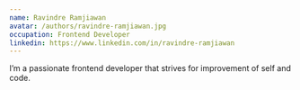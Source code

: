 ```yaml
---
name: Ravindre Ramjiawan
avatar: /authors/ravindre-ramjiawan.jpg
occupation: Frontend Developer
linkedin: https://www.linkedin.com/in/ravindre-ramjiawan
---
```


I’m a passionate frontend developer that strives for improvement of self and code.
